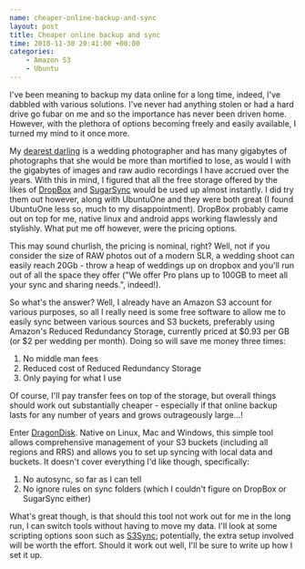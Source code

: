 ```yaml
--- 
name: cheaper-online-backup-and-sync
layout: post
title: Cheaper online backup and sync
time: 2010-11-30 20:41:00 +00:00
categories:
    - Amazon S3
    - Ubuntu
---
```

I've been meaning to backup my data online for a long time, indeed, I've dabbled with various solutions. I've never had anything stolen or had a hard drive go fubar on me and so the importance has never been driven home. However, with the plethora of options becoming freely and easily available, I turned my mind to it once more.

My <a href="http://www.theimagegardenblog.com/">dearest darling</a> is a wedding photographer and has many gigabytes of photographs that she would be more than mortified to lose, as would I with the gigabytes of images and raw audio recordings I have accrued over the years. With this in mind, I figured that all the free storage offered by the likes of <a href="http://www.dropbox.com/">DropBox</a> and <a href="https://www.sugarsync.com/">SugarSync</a> would be used up almost instantly. I did try them out however, along with UbuntuOne and they were both great (I found UbuntuOne less so, much to my disappointment). DropBox probably came out on top for me, native linux and android apps working flawlessly and stylishly. What put me off however, were the pricing options.

This may sound churlish, the pricing is nominal, right? Well, not if you consider the size of RAW photos out of a modern SLR, a wedding shoot can easily reach 20Gb - throw a heap of weddings up on dropbox and you'll run out of all the space they offer ("We offer Pro plans up to 100GB to meet all your sync and sharing needs.", indeed!).

So what's the answer? Well, I already have an Amazon S3 account for various purposes, so all I really need is some free software to allow me to easily sync between various sources and S3 buckets, preferably using Amazon's Reduced Redundancy Storage, currently priced at $0.93 per GB (or $2 per wedding per month). Doing so will save me money three times:

1. No middle man fees
2. Reduced cost of Reduced Redundancy Storage
3. Only paying for what I use

Of course, I'll pay transfer fees on top of the storage, but overall things should work out substantially cheaper - especially if that online backup lasts for any number of years and grows outrageously large...!

Enter <a href="http://www.dragondisk.com/">DragonDisk</a>. Native on Linux, Mac and Windows, this simple tool allows comprehensive management of your S3 buckets (including all regions and RRS) and allows you to set up syncing with local data and buckets. It doesn't cover everything I'd like though, specifically:

1. No autosync, so far as I can tell
2. No ignore rules on sync folders (which I couldn't figure on DropBox or SugarSync either)

What's great though, is that should this tool not work out for me in the long run, I can  switch tools without having to move my data. I'll look at some scripting options soon such as <a href="http://www.s3sync.net/wiki">S3Sync</a>; potentially, the extra setup involved will be worth the effort. Should it work out well, I'll be sure to write up how I set it up.
